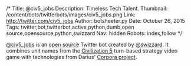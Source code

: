 /*
Title: @civ5_jobs
Description: Timeless Tech Talent.
Thumbnail: /content/bots/twitterbots/images/civ5_jobs.png
Link: http://twitter.com/civ5_jobs
Author: botsheeter.py
Date: October 26, 2015
Tags: twitter,bot,twitterbot,active,python,dumb,open source,opensource,python,swizzard
Nav: hidden
Robots: index,follow
*/

[@civ5_jobs](http://twitter.com/civ5_jobs) is an [open source](https://github.com/swizzard/civjobs) Twitter bot created by [@swizzard](https://twitter.com/). It combines unit names from the [Civilization 5](https://en.wikipedia.org/wiki/Civilization_V) turn-based strategy video game with technologies from Darius' [Corpora project](https://github.com/dariusk/corpora).

